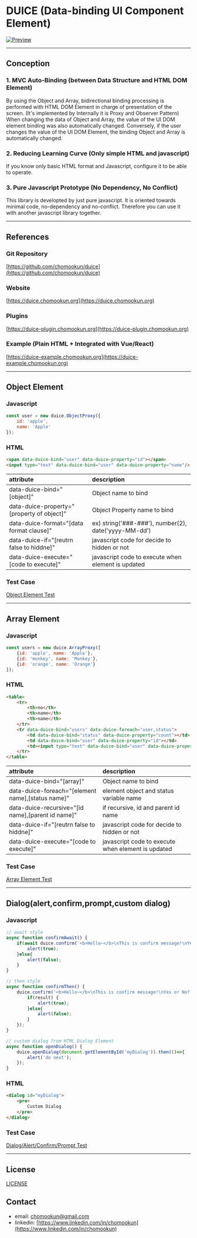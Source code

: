 # DUICE (Data-binding UI Component Element)

[![Preview](https://img.youtube.com/vi/Dke_mQblaMk/0.jpg)](https://www.youtube.com/watch?v=Dke_mQblaMk)


-----------------------------------------------------------


## Conception

### 1. MVC Auto-Binding (between Data Structure and HTML DOM Element)

By using the Object and Array, bidirectional binding processing is performed with HTML DOM Element in charge of presentation of the screen.
(It's implemented by Internally it is Proxy and Observer Pattern)
When changing the data of Object and Array, the value of the UI DOM element binding was also automatically changed.
Conversely, if the user changes the value of the UI DOM Element, the binding Object and Array is automatically changed.

### 2. Reducing Learning Curve (Only simple HTML and javascript)

If you know only basic HTML format and Javascript,
configure it to be able to operate.

### 3. Pure Javascript Prototype (No Dependency, No Conflict)

This library is developted by just pure javascript.
It is oriented towards minimal code, no-dependency and no-conflict.
Therefore you can use it with another javascript library together.


-----------------------------------------------------------


## References

### Git Repository

[https://github.com/chomookun/duice](https://github.com/chomookun/duice)

### Website

[https://duice.chomookun.org](https://duice.chomookun.org)

### Plugins

[https://duice-plugin.chomookun.org](https://duice-plugin.chomookun.org)

### Example (Plain HTML + Integrated with Vue/React)

[https://duice-example.chomookun.org](https://duice-example.chomookun.org)


-----------------------------------------------------------


## Object Element 

### Javascript

```javascript
const user = new duice.ObjectProxy({
    id: 'apple',
    name: 'Apple'
});
```

### HTML

```html
<span data-duice-bind="user" data-duice-property="id"></span>
<input type="text" data-duice-bind="user" data-duice-property="name"/>
```

| attribute                                  | description                                                         |
|:-------------------------------------------|:--------------------------------------------------------------------|
| data-duice-bind="[object]"                 | Object name to bind                                                 |
| data-duice-property="[property of object]" | Object Property name to bind                                        |
| data-duice-format="[data format clause]"   | ex) string('###-###'), number(2), date('yyyy-MM-dd')                |
| data-duice-if="[reutrn false to hiddne]"   | javascript code for decide to hidden or not |
| data-duice-execute="[code to execute]"     | javascript code to execute when element is updated                  |

### Test Case
[Object Element Test](test/ObjectElementTest.html)


-----------------------------------------------------------


## Array Element 

### Javascript

```javascript
const users = new duice.ArrayProxy([
    {id: 'apple', name: 'Apple'},
    {id: 'monkey', name: 'Monkey'},
    {id: 'orange', name: 'Orange'}
]);
```

### HTML

```html
<table>
    <tr>
        <th>no</th>
        <th>name</th>
        <th>name</th>
    </tr>
    <tr data-duice-bind="users" data-duice-foreach="user,status">
        <td data-duice-bind="status" data-duice-property="count"></td>
        <td data-duice-bind="user" data-duice-property="id"></td>
        <td><input type="text" data-duice-bind="user" data-duice-property="name"/></td>
    </tr>
</table>
```

| attribute                                         | description                             |
|:--------------------------------------------------|:----------------------------------------|
| data-duice-bind="[array]"                         | Object name to bind                     |
| data-duice-foreach="[element name],[status name]" | element object and status variable name |
| data-duice-recursive="[id name],[parent id name]" | if recursive, id and parent id name     |
| data-duice-if="[reutrn false to hiddne]"   | javascript code for decide to hidden or not |
| data-duice-execute="[code to execute]"     | javascript code to execute when element is updated                  |

### Test Case 

[Array Element Test](test/ArrayElementTest.html)


------------------------------------------------------


## Dialog(alert,confirm,prompt,custom dialog)

### Javascript
```javascript
// await style
async function confirmAwait() {
    if(await duice.confirm('<b>Hello~</b>\nThis is confirm message!\nYes or No?')){
        alert(true);
    }else{
        alert(false);
    }
}

// then style
async function confirmThen() {
    duice.confirm('<b>Hello~</b>\nThis is confirm message!\nYes or No?').then((result) =>{
        if(result) {
            alert(true);
        }else{
            alert(false);
        }
    });
}

// custom dialog from HTML Dialog Element
async function openDialog() {
    duice.openDialog(document.getElementById('myDialog')).then(()=>{
        alert('do next');
    });
}
```

### HTML 

```html
<dialog id="myDialog">
    <pre>
        Custom Dialog
    </pre>
</dialog>
```

### Test Case

[Dialog/Alert/Confirm/Prompt Test](test/dialog/DialogTest.html)


-----------------------------------------------------------

## License

[LICENSE](LICENSE)


## Contact
* email: [chomookun@gmail.com](mailto:chomookun@gmail.com)
* linkedin: [https://www.linkedin.com/in/chomookun](https://www.linkedin.com/in/chomookun)

